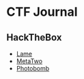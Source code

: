 # CTF Journal

## HackTheBox

- [Lame](/HackTheBox/Easy/Lame.md)
- [MetaTwo](/HackTheBox/Easy/MetaTwo.md)
- [Photobomb](/HackTheBox/Easy/Photobomb.md)

